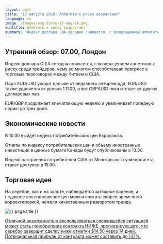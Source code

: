 ```yaml
---
layout: post
title: "17 августа 2018: Аппетиты к риску возрастают"
language: ru
image: /images/aug-18/ru-17-aug-18.png
subtitle: Аппетиты к риску возрастают
summary: "Индекс доллара США сегодня снижается, с возвращением аппетитов к риску среди трейдеров, чему во многом способствовал прогресс в торговых переговорах между Китаем и США"
---
```

## Утренний обзор: 07.00, Лондон
 
Индекс доллара США сегодня снижается, с возвращением аппетитов к риску среди трейдеров, чему во многом способствовал прогресс в торговых переговорах между Китаем и США.

Пара AUD/USD уходит дальше от недавнего антирекорда, EUR/USD также удаляется от уровня 1.1300, а вот GBP/USD пока отстает от других долларовых пар.

EUR/GBP продолжает впечатляющую неделю и увеличивает победную серию до трех дней.
 
## Экономические новости
 
В 10.00 выйдет индекс потребительских цен Евросоюза.

Отчеты по индексу потребительских цен и объему иностранных инвестиций в ценные бумаги Канады будут опубликованы в 13.30.

Индекс настроения потребителей США от Мичиганского университета станет доступен в 15.00.
 
## Торговая идея
 
На серебре, как и на золоте, наблюдается затяжное падение, и недавнее восстановление цен можно считать скорее временной корректировкой, нежели качественным разворотом тренда.

<img src="{{ site.url }}/images/aug-18/ru-17-aug-18.png" alt="{{ page.title }}"  title="{{ page.title }}">

<a href="%LINK%%?currency=USD&market=commodities&underlying=frxXAGUSD&formname=higherlower&duration_amount=14&duration_units=d&amount=10&amount_type=stake&expiry_type=duration&barrier=14.50" target="_blank">Отличной возможностью воспользоваться сложившейся ситуацией может стать приобретение контракта НИЖЕ, прогнозирующего, что серебро завершит сделку ниже отметки $14.50 через 14 дней. Потенциальная прибыль от контракта может составить до 147%.</a>
